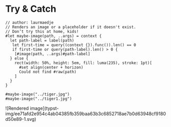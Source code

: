 #  Try & Catch

    
    
    // author: laurmaedje
    // Renders an image or a placeholder if it doesn't exist.
    // Don’t try this at home, kids!
    #let maybe-image(path, ..args) = context {
      let path-label = label(path)
       let first-time = query((context {}).func()).len() == 0
       if first-time or query(path-label).len() > 0 {
        [#image(path, ..args)#path-label]
      } else {
        rect(width: 50%, height: 5em, fill: luma(235), stroke: 1pt)[
          #set align(center + horizon)
          Could not find #raw(path)
        ]
      }
    }
    
    #maybe-image("../tiger.jpg")
    #maybe-image("../tiger1.jpg")

![Rendered image](typst-
img/ee71afd2e954c4ab04385fb359baa63b3c6852718ae7b0d63948cf9180d50e89-1.svg)

